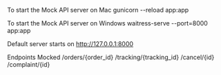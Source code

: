 To start the Mock API server on Mac
gunicorn --reload app:app

To start the Mock API server on Windows
waitress-serve --port=8000 app:app


Default server starts on http://127.0.0.1:8000

Endpoints Mocked
/orders/{order_id}
/tracking/{tracking_id}
/cancel/{id}
/complaint/{id}